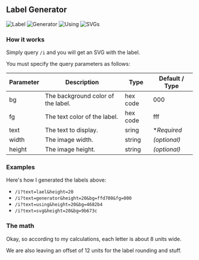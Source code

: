 ## Label Generator

![Label](https://edge-labels.netlify.app/i?text=label&height=20)
![Generator](https://edge-labels.netlify.app/i?text=generator&height=20&bg=ffd700&fg=000)
![Using](https://edge-labels.netlify.app/i?text=using&height=20&bg=4682b4)
![SVGs](https://edge-labels.netlify.app/i?text=svg&height=20&bg=9b673c)

### How it works

Simply query `/i` and you will get an SVG with the label.

You must specify the query parameters as follows:


| Parameter  | Description                        | Type     | Default / Type  |
|------------|------------------------------------|----------|-----------------|
| bg         | The background color of the label. | hex code | 000             |
| fg         | The text color of the label.       | hex code | fff             |
| text       | The text to display.               | sring    | *_Required_     |
| width      | The image width.                   | string   | _(optional)_    |
| height     | The image height.                  | string   | _(optional)_    |

### Examples

Here's how I generated the labels above:

- `/i?text=lael&height=20`
- `/i?text=generator&height=20&bg=ffd700&fg=000`
- `/i?text=using&height=20&bg=4682b4`
- `/i?text=svg&height=20&bg=9b673c`

### The math

Okay, so according to my calculations, each letter is about 8 units wide.

We are also leaving an offset of 12 units for the label rounding and stuff.

